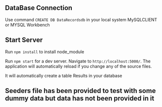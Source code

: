 ## DataBase Connection

Use command `CREATE DB DataRecordsdb` in your local system MySQLCLIENT or MYSQL Workbench

## Start Server
Run `npm install` to install node_module

Run `npm start` for a dev server. Navigate to `http://localhost:5000/`. The application will automatically reload if you change any of the source files.

It will automatically create a table Results in your database 

## Seeders file has been provided to test with some dummy data but data has not been provided in it 